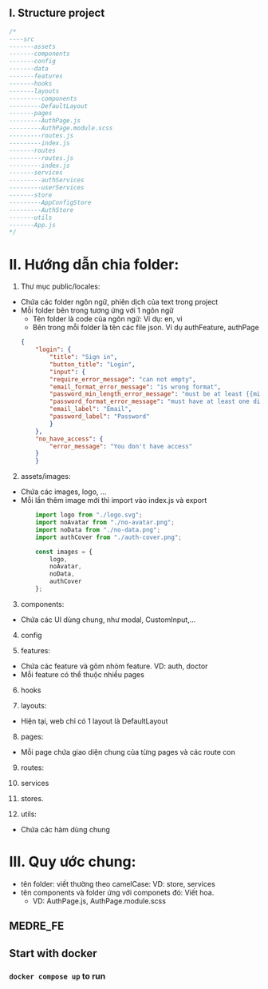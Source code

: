 ## I. Structure project

```js
/*
----src
-------assets
-------components
-------config
-------data
-------features
-------hooks
-------layouts
---------components
---------DefaultLayout
-------pages
---------AuthPage.js
---------AuthPage.module.scss
---------routes.js
---------index.js
-------routes
---------routes.js
---------index.js
-------services
---------authServices
---------userServices
-------store
---------AppConfigStore
---------AuthStore
-------utils
-------App.js
*/
```

# II. Hướng dẫn chia folder:
1. Thư mục public/locales:
- Chứa các folder ngôn ngữ, phiên dịch của text trong project
- Mỗi folder bên trong tương ứng với 1 ngôn ngữ
    + Tên folder là code của ngôn ngữ: Ví dụ: en, vi
    + Bên trong mỗi folder là tên các file json. Ví dụ authFeature, authPage
    ```json
    {
        "login": {
            "title": "Sign in",
            "button_title": "Login",
            "input": {
            "require_error_message": "can not empty",
            "email_format_error_message": "is wrong format",
            "password_min_length_error_message": "must be at least {{min_length}} characters",
            "password_format_error_message": "must have at least one digit and one character",
            "email_label": "Email",
            "password_label": "Password"
            }
        },
        "no_have_access": {
            "error_message": "You don't have access"
        }
        }

    ```

2. assets/images:
- Chứa các images, logo, ...
- Mỗi lần thêm image mới thì import vào index.js và export
    ```js
        import logo from "./logo.svg";
        import noAvatar from "./no-avatar.png";
        import noData from "./no-data.png";
        import authCover from "./auth-cover.png";

        const images = {
            logo,
            noAvatar,
            noData,
            authCover
        };
    ```

3. components:
- Chứa các UI dùng chung, như modal, CustomInput,...

4. config

5. features:
- Chứa các feature và gôm nhóm feature. VD: auth, doctor
- Mỗi feature có thể thuộc nhiều pages

6. hooks

7. layouts:
- Hiện tại, web chỉ có 1 layout là DefaultLayout

8. pages:
- Mỗi page chứa giao diện chung của từng pages và các route con

9. routes:

10. services

11. stores.

12. utils:
- Chứa các hàm dùng chung

# III. Quy ước chung:
- tên folder: viết thường theo camelCase: VD: store, services
- tên components và folder ứng với componets đó: Viết hoa. 
    + VD: AuthPage.js, AuthPage.module.scss


## MEDRE_FE


## Start with docker

### `docker compose up` to run